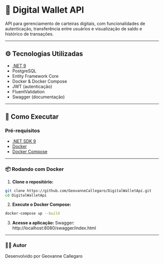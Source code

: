 # 💸 Digital Wallet API

API para gerenciamento de carteiras digitais, com funcionalidades de autenticação, transferência entre usuários e visualização de saldo e histórico de transações.

---

## ⚙️ Tecnologias Utilizadas

- [.NET 9](https://dotnet.microsoft.com)
- PostgreSQL
- Entity Framework Core
- Docker & Docker Compose
- JWT (autenticação)
- FluentValidation
- Swagger (documentação)
  
---

## 🚀 Como Executar

### Pré-requisitos

- [.NET SDK 9](https://dotnet.microsoft.com/download)
- [Docker](https://www.docker.com/)
- [Docker Compose](https://docs.docker.com/compose/install/)

---

### 📦 Rodando com Docker

1. **Clone o repositório:**

```bash
git clone https://github.com/GeovanneCallegaro/DigitalWalletApi.git
cd DigitalWalletApi
```

2. **Execute o Docker Compose:**

```bash
docker-compose up --build
```

3. **Acesse a aplicação:**
  Swagger: http://localhost:8080/swagger/index.html

---

### 👨‍💻 Autor
Desenvolvido por Geovanne Callegaro

